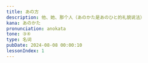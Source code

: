 ```yaml
---
title: あの方
description: 他、她、那个人（あのかた是あのひと的礼貌说法）
kana: あのかた
pronunciation: anokata
tone: ③④
type: 名词
pubDate: 2024-08-08 00:00:10
lessonIndex: 1
---
```

